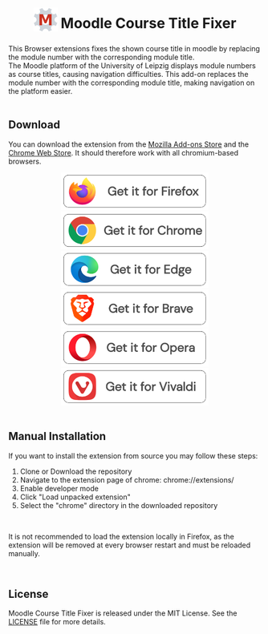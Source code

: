 <h1 align="center">
  <sub><img alt="MCTF Logo" src="/chrome/icons/ext-icon-48.png"></sub>
  Moodle Course Title Fixer</h1>
<div align="left">
  This Browser extensions fixes the shown course title in moodle by replacing the module number with the corresponding module title.</br>
  The Moodle platform of the University of Leipzig displays module numbers as course titles, causing navigation difficulties. This add-on replaces the module number with the corresponding module title, making navigation on the platform easier.
</div>
</br>

<h2 align="left">Download</h1>
<p>You can download the extension from the <a href="https://addons.mozilla.org/de/firefox/">Mozilla Add-ons Store</a> and the <a href="https://chrome.google.com/webstore/category/extensions">Chrome Web Store</a>. It should therefore work with all chromium-based browsers.</p>
<div align="center">
  <a href="https://addons.mozilla.org/en-US/firefox/addon/moodle-course-title-fixer/">
    <img alt="Mozilla Firefox" src="/assets/firefox-ext-download.png" height="75">
  </a>
  
  <a href="https://chrome.google.com/webstore/detail/moodle-course-title-fixer/ddfmahbjaflkghkecbnodhdbmbhpadbh">
    <img alt="Google Chrome" src="/assets/chrome-ext-download.png" height="75">
  </a>
</div>
<div align="center">
  <a href="https://chrome.google.com/webstore/detail/moodle-course-title-fixer/ddfmahbjaflkghkecbnodhdbmbhpadbh">
    <img alt="Microsoft Edge" src="/assets/edge-ext-download.png" height="75">
  </a>
  
  <a href="https://chrome.google.com/webstore/detail/moodle-course-title-fixer/ddfmahbjaflkghkecbnodhdbmbhpadbh">
    <img alt="Brave" src="/assets/brave-ext-download.png" height="75">
  </a>
</div>
<div align="center">
  <a href="https://chrome.google.com/webstore/detail/moodle-course-title-fixer/ddfmahbjaflkghkecbnodhdbmbhpadbh">
    <img alt="Opera" src="/assets/opera-ext-download.png" height="75">
  </a>
  
  <a href="https://chrome.google.com/webstore/detail/moodle-course-title-fixer/ddfmahbjaflkghkecbnodhdbmbhpadbh">
    <img alt="Vivalde" src="/assets/vivaldi-ext-download.png" height="75">
  </a>
</div>
</br>

<h2 align="left">Manual Installation</h2>
<p>If you want to install the extension from source you may follow these steps:</p>
<ol>
  <li>Clone or Download the repository</li>
  <li>Navigate to the extension page of chrome: chrome://extensions/</li>
  <li>Enable developer mode</li>
  <li>Click "Load unpacked extension"</li>
  <li>Select the "chrome" directory in the downloaded repository</li>
</ol>
</br>
<p>It is not recommended to load the extension locally in Firefox, as the extension will be removed at every browser restart and must be reloaded manually.</p>
</br>

<h2 align="left">License</h2>
<p>Moodle Course Title Fixer is released under the MIT License. See the <a href="https://github.com/jkbelster/moodle-course-title-fixer/blob/main/LICENSE">LICENSE</a> file for more details.</p>
